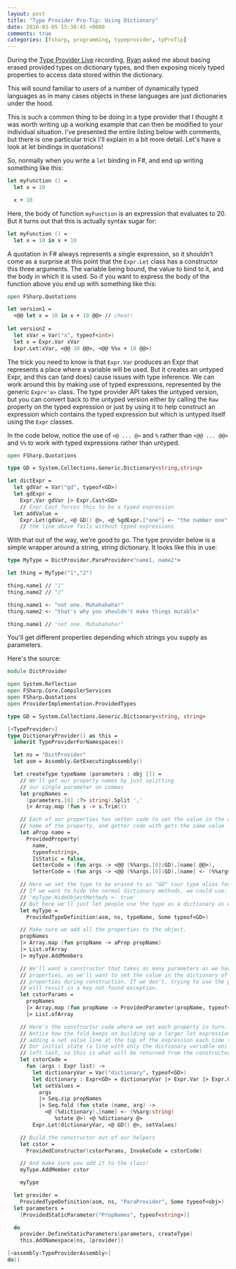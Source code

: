 ```yaml
---
layout: post
title: "Type Provider Pro-Tip: Using Dictionary"
date: 2016-03-05 15:38:45 +0000
comments: true
categories: [fsharp, programming, typeprovider, tpProTip]
---
```

During the [Type Provider Live](http://blog.mavnn.co.uk/type-providers-live-the-movie/) recording, [Ryan](https://twitter.com/panesofglass) asked me about basing erased provided types on dictionary types, and then exposing nicely typed properties to access data stored within the dictionary.

This will sound familiar to users of a number of dynamically typed languages as in many cases objects in these languages are just dictionaries under the hood.

This is such a common thing to be doing in a type provider that I thought it was worth writing up a working example that can then be modified to your individual situation. I've presented the entire listing below with comments, but there is one particular trick I'll explain in a bit more detail. Let's have a look at let bindings in quotations!

<!-- more -->

So, normally when you write a ``let`` binding in F#, and end up writing something like this:

``` fsharp
let myFunction () =
  let x = 10

  x + 10
```

Here, the body of function ``myFunction`` is an expression that evaluates to 20. But it turns out that this is actually syntax sugar for:

``` fsharp
let myFunction () =
  let x = 10 in x + 10
```

A quotation in F# always represents a single expression, so it shouldn't come as a surprise at this point that the ``Expr.Let`` class has a constructor this three arguments. The variable being bound, the value to bind to it, and the body in which it is used. So if you want to express the body of the function above you end up with something like this:

``` fsharp
open FSharp.Quotations

let version1 =
  <@@ let x = 10 in x + 10 @@> // cheat!
  
let version2 =
  let xVar = Var("x", typeof<int>)
  let x = Expr.Var xVar
  Expr.Let(xVar, <@@ 10 @@>, <@@ %%x + 10 @@>)
```

The trick you need to know is that ``Expr.Var`` produces an Expr that represents a place where a variable will be used. But it creates an untyped Expr, and this can (and does) cause issues with type inference. We can work around this by making use of typed expressions, represented by the generic ``Expr<'a>`` class. The type provider API takes the untyped version, but you can convert back to the untyped version either by calling the ``Raw`` property on the typed expression or just by using it to help construct an expression which contains the typed expression but which is untyped itself using the ``Expr`` classes.

In the code below, notice the use of ``<@ ... @>`` and ``%`` rather than ``<@@ ... @@>`` and ``%%`` to work with typed expressions rather than untyped.

``` fsharp
open FSharp.Quotations

type GD = System.Collections.Generic.Dictionary<string,string>

let dictExpr =
  let gdVar = Var("gd", typeof<GD>)
  let gdExpr =
    Expr.Var gdVar |> Expr.Cast<GD>
    // Expr.Cast forces this to be a typed expression
  let addValue =
    Expr.Let(gdVar, <@ GD() @>, <@ %gdExpr.["one"] <- "the number one" @>)
    // the line above fails without typed expressions
```

With that out of the way, we're good to go. The type provider below is a simple wrapper around a string, string dictionary. It looks like this in use:

``` fsharp
type MyType = DictProvider.ParaProvider<"name1, name2">

let thing = MyType("1","2")

thing.name1 // "1"
thing.name2 // "2"

thing.name1 <- "not one. Muhahahaha!"
thing.name2 <- "that's why you shouldn't make things mutable"

thing.name1 // "not one. Muhahahaha!"
```

You'll get different properties depending which strings you supply as parameters.

Here's the source:

``` fsharp
module DictProvider

open System.Reflection
open FSharp.Core.CompilerServices
open FSharp.Quotations
open ProviderImplementation.ProvidedTypes

type GD = System.Collections.Generic.Dictionary<string, string>

[<TypeProvider>]
type DictionaryProvider() as this =
  inherit TypeProviderForNamespaces()

  let ns = "DictProvider"
  let asm = Assembly.GetExecutingAssembly()

  let createType typeName (parameters : obj []) =
    // We'll get our property names by just splitting
    // our single parameter on commas
    let propNames =
      (parameters.[0] :?> string).Split ','
      |> Array.map (fun s -> s.Trim())

    // Each of our properties has setter code to set the value in the dict with the
    // name of the property, and getter code with gets the same value
    let aProp name =
      ProvidedProperty(
        name,
        typeof<string>,
        IsStatic = false,
        GetterCode = (fun args -> <@@ (%%args.[0]:GD).[name] @@>),
        SetterCode = (fun args -> <@@ (%%args.[0]:GD).[name] <- (%%args.[1]:string) @@>))

    // Here we set the type to be erased to as "GD" (our type alias for a dictionary)
    // If we want to hide the normal dictionary methods, we could use:
    // 'myType.HideObjectMethods <- true'
    // But here we'll just let people use the type as a dictionary as well.
    let myType =
      ProvidedTypeDefinition(asm, ns, typeName, Some typeof<GD>)

    // Make sure we add all the properties to the object.
    propNames
    |> Array.map (fun propName -> aProp propName)
    |> List.ofArray
    |> myType.AddMembers

    // We'll want a constructor that takes as many parameters as we have
    // properties, as we'll want to set the value in the dictionary of our
    // properties during construction. If we don't, trying to use the properties
    // will result in a key not found exception.
    let cstorParams =
      propNames
      |> Array.map (fun propName -> ProvidedParameter(propName, typeof<string>))
      |> List.ofArray

    // Here's the constructor code where we set each property in turn.
    // Notice how the fold keeps on building up a larger let expression,
    // adding a set value line at the top of the expression each time through.
    // Our initial state (a line with only the dictionary variable on) is always
    // left last, so this is what will be returned from the constructor.
    let cstorCode =
      fun (args : Expr list) ->
        let dictionaryVar = Var("dictionary", typeof<GD>)
        let dictionary : Expr<GD> = dictionaryVar |> Expr.Var |> Expr.Cast
        let setValues =
          args
          |> Seq.zip propNames
          |> Seq.fold (fun state (name, arg) ->
            <@ (%dictionary).[name] <- (%%arg:string)
               %state @>) <@ %dictionary @>
        Expr.Let(dictionaryVar, <@ GD() @>, setValues)

    // Build the constructor out of our helpers
    let cstor =
      ProvidedConstructor(cstorParams, InvokeCode = cstorCode)

    // And make sure you add it to the class!
    myType.AddMember cstor

    myType

  let provider =
    ProvidedTypeDefinition(asm, ns, "ParaProvider", Some typeof<obj>)
  let parameters =
    [ProvidedStaticParameter("PropNames", typeof<string>)]

  do
    provider.DefineStaticParameters(parameters, createType)
    this.AddNamespace(ns, [provider])

[<assembly:TypeProviderAssembly>]
do()
```
